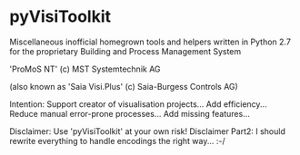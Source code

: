 # pyVisiToolkit
Miscellaneous inofficial homegrown tools and helpers written in Python 2.7
for the proprietary Building and Process Management System

'ProMoS NT' (c) MST Systemtechnik AG

(also known as 'Saia Visi.Plus' (c) Saia-Burgess Controls AG) 


Intention: Support creator of visualisation projects... Add efficiency... Reduce manual error-prone processes... Add missing features...


Disclaimer: Use 'pyVisiToolkit' at your own risk!
Disclaimer Part2: I should rewrite everything to handle encodings the right way... :-/
